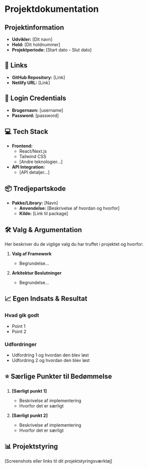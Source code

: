 # Projektdokumentation

## Projektinformation

- **Udvikler:** [Dit navn]
- **Hold:** [Dit holdnummer]
- **Projektperiode:** [Start dato - Slut dato]

## 🔗 Links

- **GitHub Repository:** [Link]
- **Netlify URL:** [Link]

## 🔑 Login Credentials

- **Brugernavn:** [username]
- **Password:** [password]

## 💻 Tech Stack

- **Frontend:**
  - React/Next.js
  - Tailwind CSS
  - [Andre teknologier...]
- **API Integration:**
  - [API detaljer...]

## 📦 Tredjepartskode

- **Pakke/Library:** [Navn]
  - **Anvendelse:** [Beskrivelse af hvordan og hvorfor]
  - **Kilde:** [Link til package]

## 🛠 Valg & Argumentation

Her beskriver du de vigtige valg du har truffet i projektet og hvorfor:

1. **Valg af Framework**

   - Begrundelse...

2. **Arkitektur Beslutninger**
   - Begrundelse...

## 📈 Egen Indsats & Resultat

### Hvad gik godt

- Point 1
- Point 2

### Udfordringer

- Udfordring 1 og hvordan den blev løst
- Udfordring 2 og hvordan den blev løst

## ⭐ Særlige Punkter til Bedømmelse

1. **[Særligt punkt 1]**

   - Beskrivelse af implementering
   - Hvorfor det er særligt

2. **[Særligt punkt 2]**
   - Beskrivelse af implementering
   - Hvorfor det er særligt

## 📊 Projektstyring

[Screenshots eller links til dit projektstyringsværktøj]
